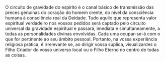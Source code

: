 ﻿O circuito de gravidade do espírito é o canal básico de transmissão das preces genuínas do coração do homem crente, do nível da consciência humana à consciência real da Deidade. Tudo aquilo que representa valor espiritual verdadeiro nos vossos pedidos será captado pelo circuito universal da gravidade espiritual e passará, imediata e simultaneamente, a todas as personalidades divinas envolvidas. Cada uma ocupar-se-á com o que for pertinente ao seu âmbito pessoal. Portanto, na vossa experiência religiosa prática, é irrelevante se, ao dirigir vossa súplica, visualizardes o Filho Criador do vosso universo local ou o Filho Eterno no centro de todas as coisas.